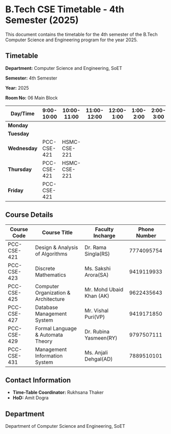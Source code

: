 # B.Tech CSE Timetable - 4th Semester (2025)

This document contains the timetable for the 4th semester of the B.Tech Computer Science and Engineering program for the year 2025.

## Timetable

**Department:** Computer Science and Engineering, SoET

**Semester:** 4th Semester

**Year:** 2025

**Room No:** 06 Main Block

| Day/Time | 9:00-10:00 | 10:00-11:00 | 11:00-12:00 | 12:00-1:00 | 1:00-2:00 | 2:00-3:00 | 3:00-4:00 | 4:00-5:00 |
|---|---|---|---|---|---|---|---|---|
| **Monday** |  |  |  |  |  |  |  |  |
| **Tuesday** |  |  |  |  |  |  |  |  |
| **Wednesday** | PCC-CSE-421 | HSMC-CSE-221 |  |  |  |  |  |  |
| **Thursday** | PCC-CSE-421 | HSMC-CSE-221 |  |  |  |  |  |  |
| **Friday** | PCC-CSE-421 |  |  |  |  |  |  |  |

## Course Details

| Course Code | Course Title | Faculty Incharge | Phone Number |
|---|---|---|---|
| PCC-CSE-421 | Design & Analysis of Algorithms | Dr. Rama Singla(RS) | 7774095754 |
| PCC-CSE-423 | Discrete Mathematics | Ms. Sakshi Arora(SA) | 9419119933 |
| PCC-CSE-425 | Computer Organization & Architecture | Mr. Mohd Ubaid Khan (AK) | 9622435643 |
| PCC-CSE-427 | Database Management System | Mr. Vishal Puri(VP) | 9419171850 |
| PCC-CSE-429 | Formal Language & Automata Theory | Dr. Rubina Yasmeen(RY) | 9797507111 |
| PCC-CSE-431 | Management Information System | Ms. Anjali Dehgal(AD) | 7889510101 |

## Contact Information

* **Time-Table Coordinator:** Rukhsana Thaker
* **HoD:** Amit Dogra

## Department

Department of Computer Science and Engineering, SoET
